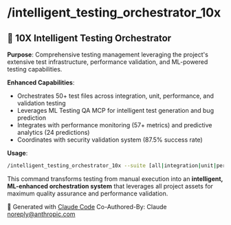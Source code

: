 # /intelligent_testing_orchestrator_10x

## 🎯 **10X Intelligent Testing Orchestrator**

**Purpose**: Comprehensive testing management leveraging the project's extensive test infrastructure, performance validation, and ML-powered testing capabilities.

**Enhanced Capabilities**:
- Orchestrates 50+ test files across integration, unit, performance, and validation testing
- Leverages ML Testing QA MCP for intelligent test generation and bug prediction
- Integrates with performance monitoring (57+ metrics) and predictive analytics (24 predictions)
- Coordinates with security validation system (87.5% success rate)

**Usage**:
```bash
/intelligent_testing_orchestrator_10x --suite [all|integration|unit|performance|security] --intelligence [ml|predictive|comprehensive]
```

This command transforms testing from manual execution into an **intelligent, ML-enhanced orchestration system** that leverages all project assets for maximum quality assurance and performance validation.

🤖 Generated with [Claude Code](https://claude.ai/code)
Co-Authored-By: Claude <noreply@anthropic.com>
